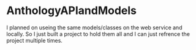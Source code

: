 # AnthologyAPIandModels
I planned on useing the same models/classes on the web service and locally.  So I just built a project to hold them all and I can just refrence the project multiple times.
